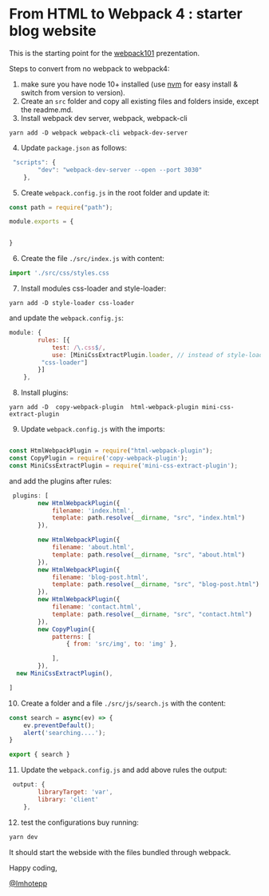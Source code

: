 # From HTML to Webpack 4 : starter blog website

This is the starting point for the [webpack101](https://slides.com/imhotepp/webpack101/live) prezentation.

Steps to convert from no webpack to webpack4:
1. make sure you have node 10+ installed (use [nvm](https://github.com/nvm-sh/nvm) for easy install & switch from version to version).
2. Create an `src` folder and copy all existing files and folders inside, except the readme.md.
3. Install webpack dev server, webpack, webpack-cli
```
yarn add -D webpack webpack-cli webpack-dev-server
```
4. Update `package.json` as follows:
```js
 "scripts": {
        "dev": "webpack-dev-server --open --port 3030"
    },
```
5. Create `webpack.config.js` in the root folder and update it:
```js
const path = require("path");

module.exports = {


}
```

6. Create the file `./src/index.js` with content:
```js
import './src/css/styles.css
```
7. Install modules css-loader and style-loader:
```
yarn add -D style-loader css-loader
```
and update the `webpack.config.js`:
```js
module: {
        rules: [{
            test: /\.css$/,
            use: [MiniCssExtractPlugin.loader, // instead of style-loader
		 "css-loader"]
        }]
    },

```

8. Install plugins:
```
yarn add -D  copy-webpack-plugin  html-webpack-plugin mini-css-extract-plugin

```
9. Update `webpack.config.js` with the imports:

```js

const HtmlWebpackPlugin = require("html-webpack-plugin");
const CopyPlugin = require('copy-webpack-plugin');
const MiniCssExtractPlugin = require('mini-css-extract-plugin');

```

and add the plugins after rules:
```js
 plugins: [
        new HtmlWebpackPlugin({
            filename: 'index.html',
            template: path.resolve(__dirname, "src", "index.html")
        }),

        new HtmlWebpackPlugin({
            filename: 'about.html',
            template: path.resolve(__dirname, "src", "about.html")
        }),
        new HtmlWebpackPlugin({
            filename: 'blog-post.html',
            template: path.resolve(__dirname, "src", "blog-post.html")
        }),
        new HtmlWebpackPlugin({
            filename: 'contact.html',
            template: path.resolve(__dirname, "src", "contact.html")
        }),
        new CopyPlugin({
            patterns: [
                { from: 'src/img', to: 'img' },

            ],
        }),
  new MiniCssExtractPlugin(),

]
````
10. Create a folder and a file `./src/js/search.js` with the content:
```js
const search = async(ev) => {
    ev.preventDefault();
    alert('searching....');
}

export { search }

```
11. Update the `webpack.config.js` and add above rules the output:
```js
 output: {
        libraryTarget: 'var',
        library: 'client'
    },
```
12. test the configurations buy running:
```cmd
yarn dev
```
It should start the webside with the files bundled through webpack.



Happy coding,

[@Imhotepp](https://twitter.com/imhotepp)
